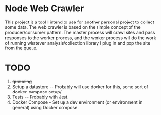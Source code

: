# Node Web Crawler

This project is a tool I intend to use for another personal project to collect some data. The web crawler is based on the simple concept of the producer/consumer pattern. The master process will crawl sites and pass responses to the worker process, and the worker process will do the work of running whatever analysis/collection library I plug in and pop the site from the queue.

# TODO

1. ~~queueing~~
2. Setup a datastore -- Probably will use docker for this, some sort of docker-compose setup/
3. Tests -- Probably with Jest.
4. Docker Compose - Set up a dev environment (or environment in general) using Docker compose.